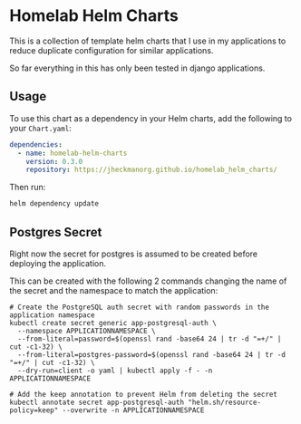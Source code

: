 # Homelab Helm Charts

This is a collection of template helm charts that I use in my applications to reduce duplicate configuration for similar applications.

So far everything in this has only been tested in django applications.

## Usage

To use this chart as a dependency in your Helm charts, add the following to your `Chart.yaml`:

```yaml
dependencies:
  - name: homelab-helm-charts
    version: 0.3.0
    repository: https://jheckmanorg.github.io/homelab_helm_charts/
```

Then run:

```bash
helm dependency update
```

## Postgres Secret

Right now the secret for postgres is assumed to be created before deploying the application. 

This can be created with the following 2 commands changing the name of the secret and the namespace to match the application:

```
# Create the PostgreSQL auth secret with random passwords in the application namespace
kubectl create secret generic app-postgresql-auth \
  --namespace APPLICATIONNAMESPACE \
  --from-literal=password=$(openssl rand -base64 24 | tr -d "=+/" | cut -c1-32) \
  --from-literal=postgres-password=$(openssl rand -base64 24 | tr -d "=+/" | cut -c1-32) \
  --dry-run=client -o yaml | kubectl apply -f - -n APPLICATIONNAMESPACE

# Add the keep annotation to prevent Helm from deleting the secret
kubectl annotate secret app-postgresql-auth "helm.sh/resource-policy=keep" --overwrite -n APPLICATIONNAMESPACE
```

